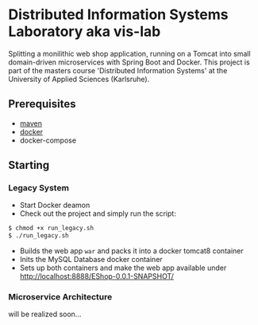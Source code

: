 # Distributed Information Systems Laboratory aka vis-lab
Splitting a monilithic web shop application, running on a Tomcat into small domain-driven microservices with Spring Boot and Docker. This project is part of the masters course 'Distributed Information Systems' at the University of Applied Sciences (Karlsruhe).

## Prerequisites
- [maven](https://maven.apache.org/)
- [docker](https://docker.com)
- docker-compose

## Starting
### Legacy System
- Start Docker deamon
- Check out the project and simply run the script:
```bash
$ chmod +x run_legacy.sh
$ ./run_legacy.sh
```
- Builds the web app `war` and packs it into a docker tomcat8 container
- Inits the MySQL Database docker container
- Sets up both containers and make the web app available under [http://localhost:8888/EShop-0.0.1-SNAPSHOT/](http://localhost:8888/EShop-0.0.1-SNAPSHOT/)

### Microservice Architecture
will be realized soon...
